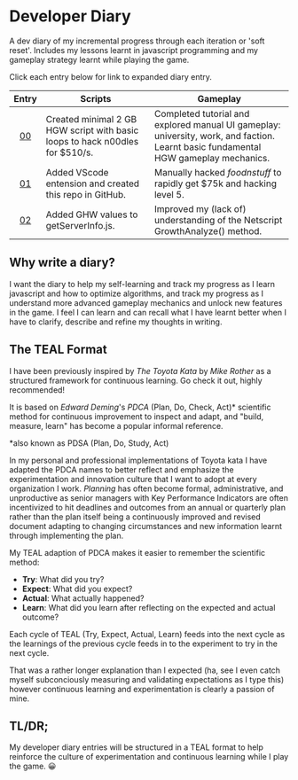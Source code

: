 # Developer Diary

A dev diary of my incremental progress through each iteration or 'soft reset'. Includes my lessons learnt in javascript programming and my gameplay strategy learnt while playing the game.

Click each entry below for link to expanded diary entry.

| Entry | Scripts | Gameplay |
|:-----:|---------|----------|
| [00](00.md) | Created minimal 2 GB HGW script with basic loops to hack n00dles for $510/s.  | Completed tutorial and explored manual UI gameplay: university, work, and faction. Learnt basic fundamental HGW gameplay mechanics. |
| [01](01.md) | Added VScode entension and created this repo in GitHub.  | Manually hacked _foodnstuff_ to rapidly get $75k and hacking level 5. |
| [02](02.md) | Added GHW values to getServerInfo.js.  | Improved my (lack of) understanding of the Netscript GrowthAnalyze() method. |

## Why write a diary?

I want the diary to help my self-learning and track my progress as I learn javascript and how to optimize algorithms, and track my progress as I understand more advanced gameplay mechanics and unlock new features in the game. I feel I can learn and can recall what I have learnt better when I have to clarify, describe and refine my thoughts in writing.

## The TEAL Format

I have been previously inspired by _The Toyota Kata_ by _Mike Rother_ as a structured framework for continuous learning. Go check it out, highly recommended!

It is based on _Edward Deming_'s _PDCA_ (Plan, Do, Check, Act)* scientific method for continuous improvement to inspect and adapt, and "build, measure, learn" has become a popular informal reference.

*also known as PDSA (Plan, Do, Study, Act)

In my personal and professional implementations of Toyota kata I have adapted the PDCA names to better reflect and emphasize the experimentation and innovation culture that I want to adopt at every organization I work. _Planning_ has often become formal, administrative, and unproductive as senior managers with Key Performance Indicators are often incentivized to hit deadlines and outcomes from an annual or quarterly plan rather than the plan itself being a continuously improved and revised document adapting to changing circumstances and new information learnt through implementing the plan.

My TEAL adaption of PDCA makes it easier to remember the scientific method:

- **Try**: What did you try?
- **Expect**: What did you expect?
- **Actual**: What actually happened?
- **Learn**: What did you learn after reflecting on the expected and actual outcome?

Each cycle of TEAL (Try, Expect, Actual, Learn) feeds into the next cycle as the learnings of the previous cycle feeds in to the experiment to try in the next cycle.

That was a rather longer explanation than I expected (ha, see I even catch myself subconciously measuring and validating expectations as I type this) however continuous learning and experimentation is clearly a passion of mine.

## TL/DR;

My developer diary entries will be structured in a TEAL format to help reinforce the culture of experimentation and continuous learning while I play the game. 😀
